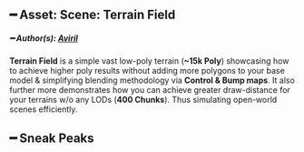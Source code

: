 ## ━ Asset: Scene: Terrain Field

##### ━ Author(s): [Aviril](https://github.com/Aviril)

**Terrain Field** is a simple vast low-poly terrain (**~15k Poly**) showcasing how to achieve higher poly results without adding more polygons to your base model & simplifying blending methodology via **Control & Bump maps**. It also further more demonstrates how you can achieve greater draw-distance for your terrains w/o any LODs (**400 Chunks**). Thus simulating open-world scenes efficiently.

## ━ Sneak Peaks

[](https://raw.githubusercontent.com/ov-sa/Assetify-Library/Example/%5BExample%5D/scene/terrain_field/.github/1.png)
[](https://raw.githubusercontent.com/ov-sa/Assetify-Library/Example/%5BExample%5D/scene/terrain_field/.github/2.png)
[](https://raw.githubusercontent.com/ov-sa/Assetify-Library/Example/%5BExample%5D/scene/terrain_field/.github/3.png)
[](https://raw.githubusercontent.com/ov-sa/Assetify-Library/Example/%5BExample%5D/scene/terrain_field/.github/4.png)
[](https://raw.githubusercontent.com/ov-sa/Assetify-Library/Example/%5BExample%5D/scene/terrain_field/.github/5.png)
[](https://raw.githubusercontent.com/ov-sa/Assetify-Library/Example/%5BExample%5D/scene/terrain_field/.github/6.png)
[](https://raw.githubusercontent.com/ov-sa/Assetify-Library/Example/%5BExample%5D/scene/terrain_field/.github/7.png)
[](https://raw.githubusercontent.com/ov-sa/Assetify-Library/Example/%5BExample%5D/scene/terrain_field/.github/8.png)
[](https://raw.githubusercontent.com/ov-sa/Assetify-Library/Example/%5BExample%5D/scene/terrain_field/.github/9.png)
[](https://raw.githubusercontent.com/ov-sa/Assetify-Library/Example/%5BExample%5D/scene/terrain_field/.github/10.png)
